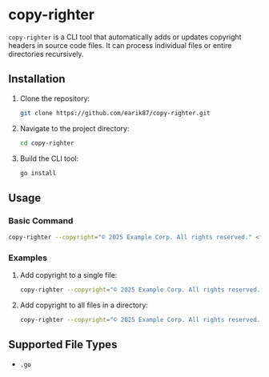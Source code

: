 # copy-righter

`copy-righter` is a CLI tool that automatically adds or updates copyright headers in source code files. It can process individual files or entire directories recursively.

## Installation

1. Clone the repository:
   ```bash
   git clone https://github.com/earik87/copy-righter.git
   ```

2. Navigate to the project directory:
   ```bash
   cd copy-righter
   ```

3. Build the CLI tool:
   ```bash
   go install
   ```

## Usage

### Basic Command
```bash
copy-righter --copyright="© 2025 Example Corp. All rights reserved." <file_or_directory>
```

### Examples

1. Add copyright to a single file:
   ```bash
   copy-righter --copyright="© 2025 Example Corp. All rights reserved." main.go
   ```

2. Add copyright to all files in a directory:
   ```bash
   copy-righter --copyright="© 2025 Example Corp. All rights reserved." ./src
   ```

## Supported File Types
- `.go`
